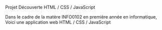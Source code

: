 Projet Découverte HTML / CSS / JavaScript


Dans le cadre de la matère INFO0102 en première année en informatique,<br>
Voici une application web HTML / CSS / JavaScript
